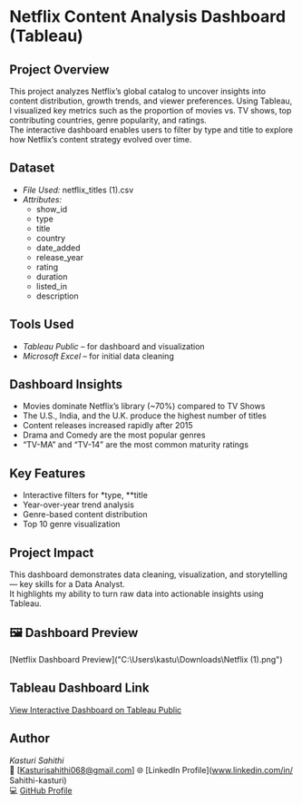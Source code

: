 #  Netflix Content Analysis Dashboard (Tableau)

##  Project Overview
This project analyzes Netflix’s global catalog to uncover insights into content distribution, growth trends, and viewer preferences. Using Tableau, I visualized key metrics such as the proportion of movies vs. TV shows, top contributing countries, genre popularity, and ratings.  
The interactive dashboard enables users to filter by type and title to explore how Netflix’s content strategy evolved over time.

##  Dataset
- *File Used:* netflix_titles (1).csv
- *Attributes:*
  - show_id
  - type
  - title
  - country
  - date_added
  - release_year
  - rating
  - duration
  - listed_in
  - description

##  Tools Used
- *Tableau Public* – for dashboard and visualization  
- *Microsoft Excel* – for initial data cleaning
  
##  Dashboard Insights
- Movies dominate Netflix’s library (~70%) compared to TV Shows  
- The U.S., India, and the U.K. produce the highest number of titles  
- Content releases increased rapidly after 2015  
- Drama and Comedy are the most popular genres  
- “TV-MA” and “TV-14” are the most common maturity ratings  

##  Key Features
- Interactive filters for *type, **title  
- Year-over-year trend analysis  
- Genre-based content distribution  
- Top 10 genre visualization  

##  Project Impact
This dashboard demonstrates data cleaning, visualization, and storytelling — key skills for a Data Analyst.  
It highlights my ability to turn raw data into actionable insights using Tableau.

## 🖼 Dashboard Preview
[Netflix Dashboard Preview]("C:\Users\kastu\Downloads\Netflix (1).png")

##  Tableau Dashboard Link
 [View Interactive Dashboard on Tableau Public](https://public.tableau.com/app/profile/sahithi.kasturi/viz/Netflix_17597427904540/Netflix?publish=yes)
 
##  Author
*Kasturi Sahithi*  
📧 [Kasturisahithi068@gmail.com]
🌐 [LinkedIn Profile](www.linkedin.com/in/
Sahithi-kasturi)  
💻 [GitHub Profile](KasturiSahithi)
